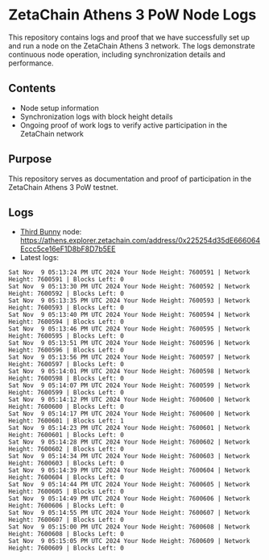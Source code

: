 # ZetaChain Athens 3 PoW Node Logs
This repository contains logs and proof that we have successfully set up and run a node on the ZetaChain Athens 3 network. The logs demonstrate continuous node operation, including synchronization details and performance.

## Contents
- Node setup information
- Synchronization logs with block height details
- Ongoing proof of work logs to verify active participation in the ZetaChain network

## Purpose
This repository serves as documentation and proof of participation in the ZetaChain Athens 3 PoW testnet.

## Logs

- [Third Bunny](https://thirdbunny.xyz/) node: https://athens.explorer.zetachain.com/address/0x225254d35dE666064Eccc5ce16eF1D8bF8D7b5EE
- Latest logs:
```
Sat Nov  9 05:13:24 PM UTC 2024 Your Node Height: 7600591 | Network Height: 7600591 | Blocks Left: 0
Sat Nov  9 05:13:30 PM UTC 2024 Your Node Height: 7600592 | Network Height: 7600592 | Blocks Left: 0
Sat Nov  9 05:13:35 PM UTC 2024 Your Node Height: 7600593 | Network Height: 7600593 | Blocks Left: 0
Sat Nov  9 05:13:40 PM UTC 2024 Your Node Height: 7600594 | Network Height: 7600594 | Blocks Left: 0
Sat Nov  9 05:13:46 PM UTC 2024 Your Node Height: 7600595 | Network Height: 7600595 | Blocks Left: 0
Sat Nov  9 05:13:51 PM UTC 2024 Your Node Height: 7600596 | Network Height: 7600596 | Blocks Left: 0
Sat Nov  9 05:13:56 PM UTC 2024 Your Node Height: 7600597 | Network Height: 7600597 | Blocks Left: 0
Sat Nov  9 05:14:01 PM UTC 2024 Your Node Height: 7600598 | Network Height: 7600598 | Blocks Left: 0
Sat Nov  9 05:14:07 PM UTC 2024 Your Node Height: 7600599 | Network Height: 7600599 | Blocks Left: 0
Sat Nov  9 05:14:12 PM UTC 2024 Your Node Height: 7600600 | Network Height: 7600600 | Blocks Left: 0
Sat Nov  9 05:14:17 PM UTC 2024 Your Node Height: 7600600 | Network Height: 7600601 | Blocks Left: 1
Sat Nov  9 05:14:23 PM UTC 2024 Your Node Height: 7600601 | Network Height: 7600601 | Blocks Left: 0
Sat Nov  9 05:14:28 PM UTC 2024 Your Node Height: 7600602 | Network Height: 7600602 | Blocks Left: 0
Sat Nov  9 05:14:34 PM UTC 2024 Your Node Height: 7600603 | Network Height: 7600603 | Blocks Left: 0
Sat Nov  9 05:14:39 PM UTC 2024 Your Node Height: 7600604 | Network Height: 7600604 | Blocks Left: 0
Sat Nov  9 05:14:44 PM UTC 2024 Your Node Height: 7600605 | Network Height: 7600605 | Blocks Left: 0
Sat Nov  9 05:14:49 PM UTC 2024 Your Node Height: 7600606 | Network Height: 7600606 | Blocks Left: 0
Sat Nov  9 05:14:55 PM UTC 2024 Your Node Height: 7600607 | Network Height: 7600607 | Blocks Left: 0
Sat Nov  9 05:15:00 PM UTC 2024 Your Node Height: 7600608 | Network Height: 7600608 | Blocks Left: 0
Sat Nov  9 05:15:05 PM UTC 2024 Your Node Height: 7600609 | Network Height: 7600609 | Blocks Left: 0
```
